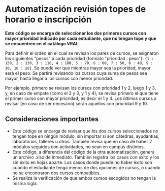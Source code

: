 # Automatización revisión topes de horario e inscripción
**Este código se encarga de seleccionar los dos primeros cursos con mayor prioridad indicado por cada estudiante, que no tengan tope y que se encuentren en el catálogo VRAI.** 

Para definir el orden en el cual se revisan los pares de cursos, se asignaron los siguientes "pesos" a cada prioridad (formato "prioridad : peso"): `{1 : 150, 2 : 130, 3 : 110, 4 : 100, 5 : 70, 6 : 60, 7 : 50, 8 : 40, 9 : 30, 10 : 20}`. Se puede ver que mientras mayor sea la prioridad, mayor será el peso. Se partirá revisando los cursos cuya suma de pesos sea mayor, hasta llegar a los cursos con menor prioridad.


Por ejemplo, primero se revisan los cursos con prioridad 1 y 2, luego 1 y 3, y, en caso de empate (como el 2 y 3, y 1 y 4), se revisa primero el que tiene el primer curso con mayor prioridad, es decir el 1 y 4. Los últimos cursos a revisar (en caso de ser necesario) serán aquellos con prioridad 9 y 10.

## Consideraciones importantes
- Este código se encarga de revisar que los dos cursos seleccionados no tengan tope en ningún módulo, sin importar si son cátedras, ayudantías, laboratorios, talleres u otros. También revisa que en caso de haber 2 módulos seguidos con actividades, no sean en campus distintos.
- Este código, a diferencia del código de la otra automatización, genera un archivo .xlsx de inmediato. También registra los casos con éxito y los sin éxito en hojas aparte. Los casos donde puede no haber éxito son cuando el estudiante tenga menos de dos opciones de cursos, o cuando no se encontraron dos cursos compatibles.
- Se realiza la verificación de que ambos cursos escogidos no tengan la misma sigla.
